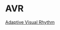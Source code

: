 # AVR
[Adaptive Visual Rhythm](https://github.com/darwinTC/Adaptive-Visual-Rhythms-for-Action-Recognition.git)
